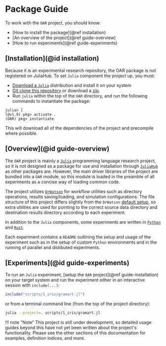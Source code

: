 # Package Guide

To work with the `OAR` project, you should know:

- [How to install the package](@ref installation)
- [An overview of the project](@ref guide-overview)
- [How to run experiments](@ref guide-experiments)

## [Installation](@id installation)

Because it is an experimental research repository, the OAR package is not registered on JuliaHub.
To set `Julia` component the project up, you must:

- [Download a `Julia`](https://julialang.org/downloads/) distribution and install it on your system
- [Git clone this repository](https://github.com/AP6YC/OAR) or download a [zip](https://github.com/AP6YC/OAR/archive/refs/heads/main.zip).
- Run `julia` within the top of the `OAR` directory, and run the following commands to instantiate the package:

```julia-repl
julia> ]
(@v1.9) pkg> activate .
(OAR) pkg> instantiate
```

This will download all of the dependencies of the project and precompile where possible.

## [Overview](@id guide-overview)

The `OAR` project is mainly a [`Julia`](https://julialang.org/) programming language research project, so it is not designed as a package for use and installation through [`JuliaHub`](https://juliahub.com/ui/Packages) as other packages are.
However, the main driver libraries of the project are bundled into a `OAR` module, so this module is loaded in the preamble of all experiments as a concise way of loading common code.

The project utilizes [`DrWatson`](https://juliadynamics.github.io/DrWatson.jl/dev/) for workflow utilities such as directory operations, results saving/loading, and simulation configurations.
The file structure of this project differs slightly from the `DrWatson` [default setup](https://juliadynamics.github.io/DrWatson.jl/dev/project/l), so extra utilities are used for pointing to the correct source data directory and destination results directory according to each experiment.

In addition to the `Julia` components, some experiments are written in [`Python`](https://www.python.org/) and [`Rust`](https://www.rust-lang.org/).

Each experiment contains a `README` outlining the setup and usage of the experiment such as in the setup of custom `Python` environments and in the running of parallel and distibuted experiments.

## [Experiments](@id guide-experiments)

To run an `Julia` experiment, [setup the `OAR` project](@ref guide-installation) on your target system and run the experiment either in an interactive session with `include(...)`:

```julia
include("scripts/1_iris/gramart.jl")
```

or from a terminal command line (from the top of the project directory):

```sh
julia --project=. scripts/1_iris/gramart.jl
```

!!! note "Note"
    This project is still under development, so detailed usage guides beyond this have not yet been written about the project's functionality.
    Please see the other sections of this documentation for examples, definition indices, and more.
